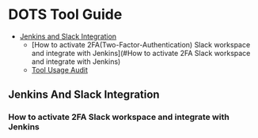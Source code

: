 <h1>DOTS Tool Guide</h1>

- [Jenkins and Slack Integration](#Jenkins-And-Slack-Integration)
    * [How to activate 2FA(Two-Factor-Authentication) Slack workspace and integrate with Jenkins](#How to activate 2FA Slack workspace and integrate with Jenkins)
    * [Tool Usage Audit](#Tool-Usage-Audit)



## Jenkins And Slack Integration

### How to activate 2FA Slack workspace and integrate with Jenkins
